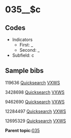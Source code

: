 # 035\_\_$c

## Codes

-   Indicators
    -   First: \_
    -   Second: \_
-   Subfield: c

## Sample bibs

119636 [Quicksearch](https://search.library.yale.edu/catalog/119636) [VXWS](http://prodorbis.library.yale.edu:7014/vxws/GetHoldingsService?bibId=119636)

3428698 [Quicksearch](https://search.library.yale.edu/catalog/3428698) [VXWS](http://prodorbis.library.yale.edu:7014/vxws/GetHoldingsService?bibId=3428698)

9462690 [Quicksearch](https://search.library.yale.edu/catalog/9462690) [VXWS](http://prodorbis.library.yale.edu:7014/vxws/GetHoldingsService?bibId=9462690)

12284497 [Quicksearch](https://search.library.yale.edu/catalog/12284497) [VXWS](http://prodorbis.library.yale.edu:7014/vxws/GetHoldingsService?bibId=12284497)

12695329 [Quicksearch](https://search.library.yale.edu/catalog/12695329) [VXWS](http://prodorbis.library.yale.edu:7014/vxws/GetHoldingsService?bibId=12695329)

**Parent topic:**[035](../../tags/035/035.md)


